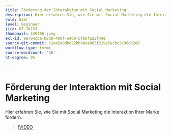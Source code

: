 ```yaml
---
title: Förderung der Interaktion mit Social Marketing
description: Hier erfahren Sie, wie Sie mit Social Marketing die Interaktion Ihrer Marke fördern.
role: User
level: Beginner
jira: KT-10723
thumbnail: 345406.jpeg
exl-id: 9e764cba-b8d8-400f-a4d8-5f86fa22f44e
source-git-commit: c2aa5a0dbd22bb949a865f219e5ecbc2c96d6286
workflow-type: tm+mt
source-wordcount: '36'
ht-degree: 0%

---
```


# Förderung der Interaktion mit Social Marketing

Hier erfahren Sie, wie Sie mit Social Marketing die Interaktion Ihrer Marke fördern.

>[!VIDEO](https://video.tv.adobe.com/v/345406/?quality=12&learn=on)
